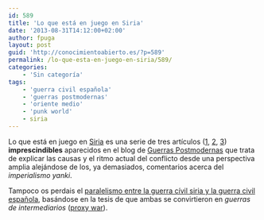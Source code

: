 ```yaml
---
id: 589
title: 'Lo que está en juego en Siria'
date: '2013-08-31T14:12:00+02:00'
author: fpuga
layout: post
guid: 'http://conocimientoabierto.es/?p=589'
permalink: /lo-que-esta-en-juego-en-siria/589/
categories:
    - 'Sin categoría'
tags:
    - 'guerra civil española'
    - 'guerras postmodernas'
    - 'oriente medio'
    - 'punk world'
    - siria
---
```


Lo que está en juego en [Siria](http://en.wikipedia.org/wiki/Syrian_Arab_Republic) es una serie de tres artículos ([1](http://www.guerrasposmodernas.com/2013/lo-que-esta-en-juego-en-siria/), [2](http://www.guerrasposmodernas.com/2013/lo-que-esta-en-juego-en-siria-2/), [3](http://www.guerrasposmodernas.com/2013/lo-que-esta-en-juego-en-siria-y-3/)) **imprescindibles** aparecidos en el blog de [Guerras Postmodernas](http://www.guerrasposmodernas.com/) que trata de explicar las causas y el ritmo actual del conflicto desde una perspectiva amplia alejándose de los, ya demasiados, comentarios acerca del *imperialismo yanki*.

Tampoco os perdais el [paralelismo entre la guerra cívil siria y la guerra civil española](http://www.miradasdeinternacional.com/2013/07/30/pueden-trazarse-paralelismos-entre-el-conflicto-sirio-y-la-guerra-civil-espanola/), basándose en la tesis de que ambas se convirtieron en *guerras de intermediarios* ([proxy war](http://en.wikipedia.org/wiki/Proxy_war)).